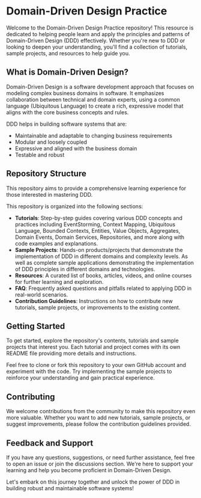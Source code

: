 # Domain-Driven Design Practice

Welcome to the Domain-Driven Design Practice repository! This resource is dedicated to helping people learn and apply the principles and patterns of Domain-Driven Design (DDD) effectively. Whether you're new to DDD or looking to deepen your understanding, you'll find a collection of tutorials, sample projects, and resources to help guide you.

## What is Domain-Driven Design?

Domain-Driven Design is a software development approach that focuses on modeling complex business domains in software. It emphasizes collaboration between technical and domain experts, using a common language (Ubiquitous Language) to create a rich, expressive model that aligns with the core business concepts and rules.

DDD helps in building software systems that are:

- Maintainable and adaptable to changing business requirements
- Modular and loosely coupled
- Expressive and aligned with the business domain
- Testable and robust

## Repository Structure
This repository aims to provide a comprehensive learning experience for those interested in mastering DDD. 

This repository is organized into the following sections:

- **Tutorials**: Step-by-step guides covering various DDD concepts and practices including EventStorming, Context Mapping, Ubiquitous Language, Bounded Contexts, Entities, Value Objects, Aggregates, Domain Events, Domain Services, Repositories, and more along with code examples and explanations.
- **Sample Projects**: Hands-on products/projects that demonstrate the implementation of DDD in different domains and complexity levels. As well as complete sample applications demonstrating the implementation of DDD principles in different domains and technologies.
- **Resources**: A curated list of books, articles, videos, and online courses for further learning and exploration.
- **FAQ**: Frequently asked questions and pitfalls related to applying DDD in real-world scenarios.
- **Contribution Guidelines**: Instructions on how to contribute new tutorials, sample projects, or improvements to the existing content.

## Getting Started

To get started, explore the repository's contents, tutorials and sample projects that interest you. Each tutorial and project comes with its own README file providing more details and instructions.

Feel free to clone or fork this repository to your own GitHub account and experiment with the code. Try implementing the sample projects to reinforce your understanding and gain practical experience. 

## Contributing

We welcome contributions from the community to make this repository even more valuable. Whether you want to add new tutorials, sample projects, or suggest improvements, please follow the contribution guidelines provided.

## Feedback and Support

If you have any questions, suggestions, or need further assistance, feel free to open an issue or join the discussions section. We're here to support your learning and help you become proficient in Domain-Driven Design.

Let's embark on this journey together and unlock the power of DDD in building robust and maintainable software systems!
